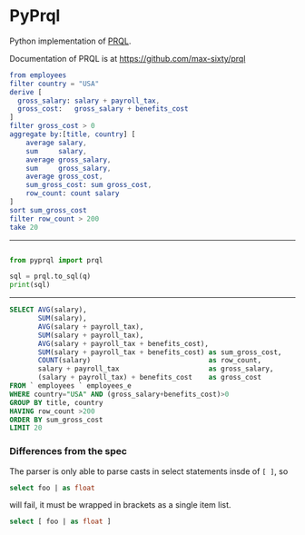# PyPrql

Python implementation of [PRQL](https://github.com/max-sixty/prql).

Documentation of PRQL is at https://github.com/max-sixty/prql

```elm
from employees
filter country = "USA"
derive [
  gross_salary: salary + payroll_tax,
  gross_cost:   gross_salary + benefits_cost
]
filter gross_cost > 0
aggregate by:[title, country] [
    average salary,
    sum     salary,
    average gross_salary,
    sum     gross_salary,
    average gross_cost,
    sum_gross_cost: sum gross_cost,
    row_count: count salary
]
sort sum_gross_cost
filter row_count > 200
take 20
```
---

```python

from pyprql import prql

sql = prql.to_sql(q)
print(sql)
```

---

```sql
SELECT AVG(salary),
       SUM(salary),
       AVG(salary + payroll_tax),
       SUM(salary + payroll_tax),
       AVG(salary + payroll_tax + benefits_cost),
       SUM(salary + payroll_tax + benefits_cost) as sum_gross_cost,
       COUNT(salary)                             as row_count,
       salary + payroll_tax                      as gross_salary,
       (salary + payroll_tax) + benefits_cost    as gross_cost
FROM ` employees ` employees_e
WHERE country="USA" AND (gross_salary+benefits_cost)>0
GROUP BY title, country
HAVING row_count >200
ORDER BY sum_gross_cost
LIMIT 20

```

### Differences from the spec

The parser is only able to parse casts in select statements insde of `[ ]`, so

```sql
select foo | as float
```

will fail, it must be wrapped in brackets as a single item list.

```sql
select [ foo | as float ]
```
